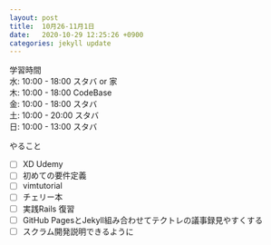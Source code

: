 ```yaml
---
layout: post
title:  10月26-11月1日
date:   2020-10-29 12:25:26 +0900
categories: jekyll update
---
```

学習時間  
水: 10:00 - 18:00 スタバ or 家  
木: 10:00 - 18:00 CodeBase  
金: 10:00 - 18:00 スタバ  
土: 10:00 - 20:00 スタバ  
日: 10:00 - 13:00 スタバ  

やること
- [ ] XD Udemy
- [ ] 初めての要件定義
- [ ] vimtutorial
- [ ] チェリー本
- [ ] 実践Rails 復習
- [ ] GitHub PagesとJekyll組み合わせてテクトレの議事録見やすくする
- [ ] スクラム開発説明できるように
